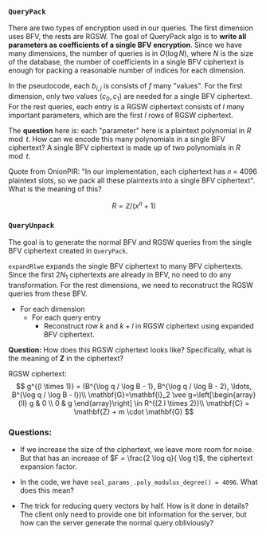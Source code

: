 ### `QueryPack`

There are two types of encryption used in our queries. The first dimension uses BFV, the rests are RGSW. The goal of QueryPack algo is to **write all parameters as coefficients of a single BFV encryption**. Since we have many dimensions, the number of queries is in $O(\log N)$, where $N$ is the size of the database, the number of coefficients in a single BFV ciphertext is enough for packing a reasonable number of indices for each dimension. 

In the pseudocode, each $b_{i, j}$ is consists of $f$ many "values". For the first dimension, only two values $(c_0, c_1)$ are needed for a single BFV ciphertext. For the rest queries, each entry is a RGSW ciphertext consists of $l$ many important parameters, which are the first $l$ rows of RGSW ciphertext. 

The **question** here is: each "parameter" here is a plaintext polynomial in $R \mod t$. How can we encode this many polynomials in a single BFV ciphertext? A single BFV ciphertext is made up of two polynomials in $R \mod t$. 

Quote from OnionPIR: "In our implementation, each ciphertext has 𝑛 = 4096 plaintext slots, so we pack all these plaintexts into a single BFV ciphertext". What is the meaning of this? 




$$
R = \mathbb{Z} / (x^n + 1)
$$


### `QueryUnpack`

The goal is to generate the normal BFV and RGSW queries from the single BFV ciphertext created in `QueryPack`. 

`expandRlwe` expands the single BFV ciphertext to many BFV ciphertexts. Since the first $2N_1$ ciphertexts are already in BFV, no need to do any transformation. For the rest dimensions, we need to reconstruct the RGSW queries from these BFV. 

- For each dimension
  - For each query entry
    - Reconstruct row $k$ and $k + l$ in RGSW ciphertext using expanded BFV ciphertext.



**Question:** How does this RGSW ciphertext looks like? Specifically, what is the meaning of $\mathbf{Z}$ in the ciphertext?

RGSW ciphertext:
$$
g^{(l \times 1)} = (B^{\log q / \log B - 1}, B^{\log q / \log B - 2}, \ldots, B^{\log q / \log B - l})\\
\mathbf{G}=\mathbf{I}_2 \vee g=\left[\begin{array}{ll}
g & 0 \\
0 & g
\end{array}\right] \in R^{(2 l \times 2)}\\
\mathbf{C} = \mathbf{Z} + m \cdot \mathbf{G}
$$




### Questions: 

- If we increase the size of the ciphertext, we leave more room for noise. But that has an increase of $F = \frac{2 \log q}{ \log t}$, the ciphertext expansion factor. 

- In the code, we have `seal_params_.poly_modulus_degree() = 4096`. What does this mean? 
- The trick for reducing query vectors by half. How is it done in details? The client only need to provide one bit information for the server, but how can the server generate the normal query obliviously?











